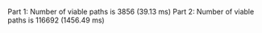 Part 1: Number of viable paths is 3856 (39.13 ms)
Part 2: Number of viable paths is 116692 (1456.49 ms)
